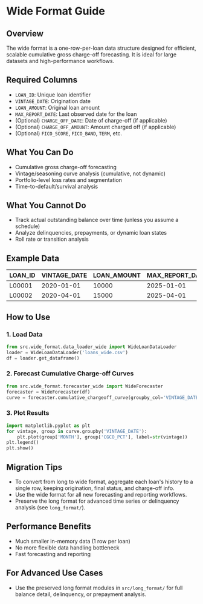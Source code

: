 # Wide Format Guide

## Overview

The wide format is a one-row-per-loan data structure designed for efficient, scalable cumulative gross charge-off forecasting. It is ideal for large datasets and high-performance workflows.

## Required Columns

- `LOAN_ID`: Unique loan identifier
- `VINTAGE_DATE`: Origination date
- `LOAN_AMOUNT`: Original loan amount
- `MAX_REPORT_DATE`: Last observed date for the loan
- (Optional) `CHARGE_OFF_DATE`: Date of charge-off (if applicable)
- (Optional) `CHARGE_OFF_AMOUNT`: Amount charged off (if applicable)
- (Optional) `FICO_SCORE`, `FICO_BAND`, `TERM`, etc.

## What You Can Do

- Cumulative gross charge-off forecasting
- Vintage/seasoning curve analysis (cumulative, not dynamic)
- Portfolio-level loss rates and segmentation
- Time-to-default/survival analysis

## What You Cannot Do

- Track actual outstanding balance over time (unless you assume a schedule)
- Analyze delinquencies, prepayments, or dynamic loan states
- Roll rate or transition analysis

## Example Data

| LOAN_ID | VINTAGE_DATE | LOAN_AMOUNT | MAX_REPORT_DATE | CHARGE_OFF_DATE | CHARGE_OFF_AMOUNT | FICO_SCORE |
|---------|--------------|-------------|-----------------|-----------------|-------------------|------------|
| L00001  | 2020-01-01   | 10000       | 2025-01-01      | 2022-06-01      | 8000              | 710        |
| L00002  | 2020-04-01   | 15000       | 2025-04-01      |                 | 0                 | 680        |

## How to Use

### 1. Load Data
```python
from src.wide_format.data_loader_wide import WideLoanDataLoader
loader = WideLoanDataLoader('loans_wide.csv')
df = loader.get_dataframe()
```

### 2. Forecast Cumulative Charge-off Curves
```python
from src.wide_format.forecaster_wide import WideForecaster
forecaster = WideForecaster(df)
curve = forecaster.cumulative_chargeoff_curve(groupby_col='VINTAGE_DATE', horizon_months=60)
```

### 3. Plot Results
```python
import matplotlib.pyplot as plt
for vintage, group in curve.groupby('VINTAGE_DATE'):
    plt.plot(group['MONTH'], group['CGCO_PCT'], label=str(vintage))
plt.legend()
plt.show()
```

## Migration Tips

- To convert from long to wide format, aggregate each loan's history to a single row, keeping origination, final status, and charge-off info.
- Use the wide format for all new forecasting and reporting workflows.
- Preserve the long format for advanced time series or delinquency analysis (see `long_format/`).

## Performance Benefits

- Much smaller in-memory data (1 row per loan)
- No more flexible data handling bottleneck
- Fast forecasting and reporting

## For Advanced Use Cases

- Use the preserved long format modules in `src/long_format/` for full balance detail, delinquency, or prepayment analysis. 